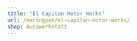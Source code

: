 ```yaml
---
title: "El Capitan Motor Works"
url: /maringyan/el-capitan-motor-works/
shop: Autowerkstatt
---
```

